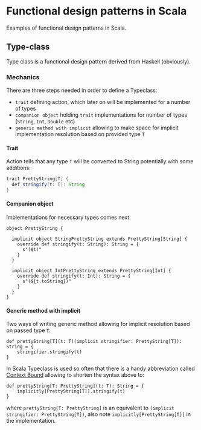 # Functional design patterns in Scala
Examples of functional design patterns in Scala. 

## Type-class
Type class is a functional design pattern derived from Haskell (obviously). 

### Mechanics
There are three steps needed in order to define a Typeclass: 

* `trait` defining action, which later on will be implemented for a number of types
* `companion object` holding `trait` implementations for number of types (`String`, `Int`, `Double` etc)
* `generic method with implicit` allowing to make space for implicit implementation resolution based on provided type `T`

#### Trait
Action tells that any type `T` will be converted to String potentially with some additions: 

``` java
trait PrettyString[T] {
  def stringify(t: T): String
}
```

#### Companion object
Implementations for necessary types comes next:

```
object PrettyString {

  implicit object StringPrettyString extends PrettyString[String] {
    override def stringify(t: String): String = {
      s"($t)"
    }
  }

  implicit object IntPrettyString extends PrettyString[Int] {
    override def stringify(t: Int): String = {
      s"(${t.toString})"
    }
  }
}
```

#### Generic method with implicit
Two ways of writing generic method allowing for implicit resolution based on passed type `T`:

```
def prettyString[T](t: T)(implicit stringifier: PrettyString[T]): String = {
    stringifier.stringify(t)
}
```

In Scala Typeclass is used so often that there is a handy abbreviation called [Context Bound][context-bound-docs] allowing to shorten the syntax above to:  

```
def prettyString[T: PrettyString](t: T): String = {
    implicitly[PrettyString[T]].stringify(t)
}
```

where `prettyString[T: PrettyString]` is an equivalent to `(implicit stringifier: PrettyString[T])`, also note `implicitly[PrettyString[T]]` in the implementation. 







[context-bound-docs]: https://docs.scala-lang.org/tutorials/FAQ/context-bounds.html#what-is-a-context-bound